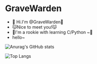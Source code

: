 # GraveWarden
- 👋 Hi.I'm @GraveWarden👋
- 😽Nice to meet you!😽
- 📖I'm a rookie with learning C/Python ~📖
- hello~

![Anurag's GitHub stats](https://github-readme-stats.vercel.app/api?username=GraveWardenC)

![Top Langs](https://github-readme-stats.vercel.app/api/top-langs/?username=GraveWardenC)
